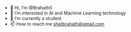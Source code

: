 - 👋 Hi, I’m @BrahathS
- 👀 I’m interested in AI and Machine Learning technology 
- 🌱 I’m currently a student 
- 📫 How to reach me shetbrahath@gmail.com

<!---
BrahathS/BrahathS is a ✨ special ✨ repository because its `README.md` (this file) appears on your GitHub profile.
You can click the Preview link to take a look at your changes.
--->

